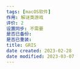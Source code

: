 ```yaml
---
tags: [macOS软件]
作用: 解谜类游戏
评价: 2
设置同步: 不需要
是否已备份:
是否已重装:
title: GRIS
date created: 2023-02-28
date modified: 2023-03-07
---
```

